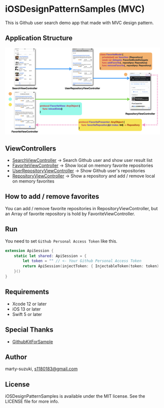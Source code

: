 # iOSDesignPatternSamples (MVC)

This is Github user search demo app that made with MVC design pattern.

## Application Structure

![](./Images/structure.png)

## ViewControllers

- [SearchViewController](./iOSDesignPatternSamples/Sources/UI/Search/SearchViewController.swift) -> Search Github user and show user result list
- [FavoriteViewController](./iOSDesignPatternSamples/Sources/UI/Favorite/FavoriteViewController.swift) -> Show local on memory favorite repositories
- [UserRepositoryViewController](./iOSDesignPatternSamples/Sources/UI/UserRepository/UserRepositoryViewController.swift) -> Show Github user's repositories
- [RepositoryViewController](./iOSDesignPatternSamples/Sources/UI/Repository/RepositoryViewController.swift) -> Show a repository and add / remove local on memory favorites

## How to add / remove favorites

You can add / remove favorite repositories in RepositoryViewController, but an Array of favorite repository is hold by FavoriteViewController.

## Run

You need to set `Github Personal Access Token` like this.

```swift
extension ApiSession {
    static let shared: ApiSession = {
        let token = "" // <- Your Github Personal Access Token
        return ApiSession(injectToken: { InjectableToken(token: token) })
    }()
}
```

## Requirements

- Xcode 12 or later
- iOS 13 or later
- Swift 5 or later

## Special Thanks

- [GithubKitForSample](https://github.com/marty-suzuki/GithubKitForSample)

## Author

marty-suzuki, s1180183@gmail.com

## License

iOSDesignPatternSamples is available under the MIT license. See the LICENSE file for more info.
